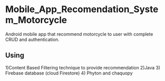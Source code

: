 # Mobile_App_Recomendation_System_Motorcycle
Android mobile app that recommend motorcycle to user with complete CRUD and authentication.

## Using
1)Content Based Filtering technique to provide recommendation
2)Java
3) Firebase database (cloud Firestore)
4) Phyton and chaquopy
